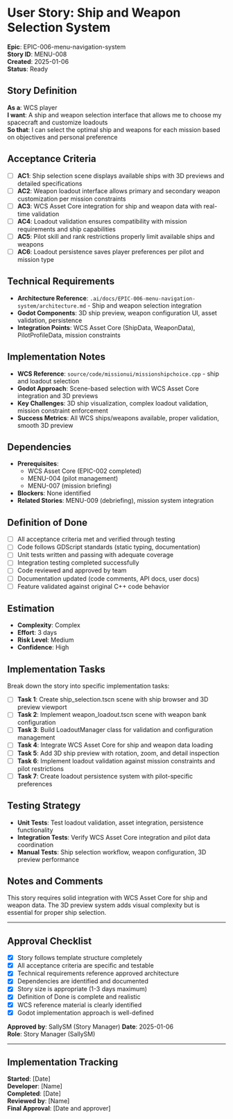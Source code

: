 # User Story: Ship and Weapon Selection System

**Epic**: EPIC-006-menu-navigation-system  
**Story ID**: MENU-008  
**Created**: 2025-01-06  
**Status**: Ready

## Story Definition
**As a**: WCS player  
**I want**: A ship and weapon selection interface that allows me to choose my spacecraft and customize loadouts  
**So that**: I can select the optimal ship and weapons for each mission based on objectives and personal preference

## Acceptance Criteria
- [ ] **AC1**: Ship selection scene displays available ships with 3D previews and detailed specifications
- [ ] **AC2**: Weapon loadout interface allows primary and secondary weapon customization per mission constraints
- [ ] **AC3**: WCS Asset Core integration for ship and weapon data with real-time validation
- [ ] **AC4**: Loadout validation ensures compatibility with mission requirements and ship capabilities
- [ ] **AC5**: Pilot skill and rank restrictions properly limit available ships and weapons
- [ ] **AC6**: Loadout persistence saves player preferences per pilot and mission type

## Technical Requirements
- **Architecture Reference**: `.ai/docs/EPIC-006-menu-navigation-system/architecture.md` - Ship and weapon selection integration
- **Godot Components**: 3D ship preview, weapon configuration UI, asset validation, persistence
- **Integration Points**: WCS Asset Core (ShipData, WeaponData), PilotProfileData, mission constraints

## Implementation Notes
- **WCS Reference**: `source/code/missionui/missionshipchoice.cpp` - ship and loadout selection
- **Godot Approach**: Scene-based selection with WCS Asset Core integration and 3D previews
- **Key Challenges**: 3D ship visualization, complex loadout validation, mission constraint enforcement
- **Success Metrics**: All WCS ships/weapons available, proper validation, smooth 3D preview

## Dependencies
- **Prerequisites**: 
  - WCS Asset Core (EPIC-002 completed)
  - MENU-004 (pilot management)
  - MENU-007 (mission briefing)
- **Blockers**: None identified
- **Related Stories**: MENU-009 (debriefing), mission system integration

## Definition of Done
- [ ] All acceptance criteria met and verified through testing
- [ ] Code follows GDScript standards (static typing, documentation)
- [ ] Unit tests written and passing with adequate coverage
- [ ] Integration testing completed successfully
- [ ] Code reviewed and approved by team
- [ ] Documentation updated (code comments, API docs, user docs)
- [ ] Feature validated against original C++ code behavior

## Estimation
- **Complexity**: Complex
- **Effort**: 3 days
- **Risk Level**: Medium
- **Confidence**: High

## Implementation Tasks
Break down the story into specific implementation tasks:
- [ ] **Task 1**: Create ship_selection.tscn scene with ship browser and 3D preview viewport
- [ ] **Task 2**: Implement weapon_loadout.tscn scene with weapon bank configuration
- [ ] **Task 3**: Build LoadoutManager class for validation and configuration management
- [ ] **Task 4**: Integrate WCS Asset Core for ship and weapon data loading
- [ ] **Task 5**: Add 3D ship preview with rotation, zoom, and detail inspection
- [ ] **Task 6**: Implement loadout validation against mission constraints and pilot restrictions
- [ ] **Task 7**: Create loadout persistence system with pilot-specific preferences

## Testing Strategy
- **Unit Tests**: Test loadout validation, asset integration, persistence functionality
- **Integration Tests**: Verify WCS Asset Core integration and pilot data coordination
- **Manual Tests**: Ship selection workflow, weapon configuration, 3D preview performance

## Notes and Comments
This story requires solid integration with WCS Asset Core for ship and weapon data. The 3D preview system adds visual complexity but is essential for proper ship selection.

---

## Approval Checklist
- [x] Story follows template structure completely
- [x] All acceptance criteria are specific and testable
- [x] Technical requirements reference approved architecture
- [x] Dependencies are identified and documented
- [x] Story size is appropriate (1-3 days maximum)
- [x] Definition of Done is complete and realistic
- [x] WCS reference material is clearly identified
- [x] Godot implementation approach is well-defined

**Approved by**: SallySM (Story Manager) **Date**: 2025-01-06  
**Role**: Story Manager (SallySM)

---

## Implementation Tracking
**Started**: [Date]  
**Developer**: [Name]  
**Completed**: [Date]  
**Reviewed by**: [Name]  
**Final Approval**: [Date and approver]